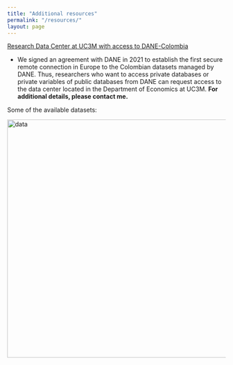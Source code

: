 ```yaml
---
title: "Additional resources"
permalink: "/resources/"
layout: page
---
```


[Research Data Center at UC3M with access to DANE-Colombia](http://economics.uc3m.es/research-data-center/)

- We signed an agreement with DANE in 2021 to establish the first secure remote connection in Europe to the Colombian datasets managed by DANE. Thus, researchers who want to access private databases or private variables of public databases from DANE can request access to the data center located in the Department of Economics at UC3M. **For additional details, please contact me.**

Some of the available datasets:

<img width="549" alt="data" src="https://user-images.githubusercontent.com/57502134/186735933-aa76c862-31a9-43b5-86cc-640ecf43d6b9.png">
